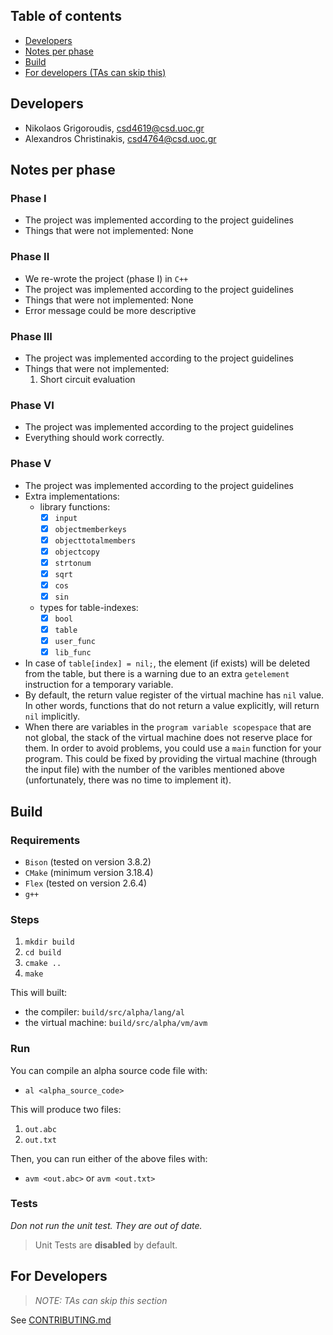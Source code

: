 ## Table of contents

- [Developers](#developers)
- [Notes per phase](#notes-per-phase)
- [Build](#build)
- [For developers (TAs can skip this)](#for-developers)

## Developers

- Nikolaos Grigoroudis, csd4619@csd.uoc.gr
- Alexandros Christinakis, csd4764@csd.uoc.gr

## Notes per phase

### Phase I

- The project was implemented according to the project guidelines
- Things that were not implemented: None

### Phase II

- We re-wrote the project (phase I) in `C++`
- The project was implemented according to the project guidelines
- Things that were not implemented: None
- Error message could be more descriptive

### Phase III

- The project was implemented according to the project guidelines
- Things that were not implemented:
  1. Short circuit evaluation

### Phase VI

- The project was implemented according to the project guidelines
- Everything should work correctly.

### Phase V

- The project was implemented according to the project guidelines
- Extra implementations:
  - library functions:
    - [X] `input`
    - [X] `objectmemberkeys`
    - [X] `objecttotalmembers`
    - [X] `objectcopy`
    - [X] `strtonum`
    - [X] `sqrt`
    - [X] `cos`
    - [X] `sin`
  - types for table-indexes:
    - [X] `bool`
    - [X] `table`
    - [X] `user_func`
    - [X] `lib_func`
- In case of `table[index] = nil;`, the element (if exists) will be deleted from
the table, but there is a warning due to an extra `getelement` instruction for
a temporary variable.
- By default, the return value register of the virtual machine has `nil` value.
In other words, functions that do not return a value explicitly, will return `nil`
implicitly.
- When there are variables in the `program variable scopespace` that are not global,
the stack of the virtual machine does not reserve place for them. In order to avoid
problems, you could use a `main` function for your program. This could be fixed by 
providing the virtual machine (through the input file)  with the number of the 
varibles mentioned above (unfortunately, there was no time to implement it).

## Build

### Requirements
- `Bison` (tested on version 3.8.2)
- `CMake` (minimum version 3.18.4)
- `Flex` (tested on version 2.6.4)
- `g++`

### Steps
1. `mkdir build`
2. `cd build`
3. `cmake ..`
4. `make`

This will built:
- the compiler: `build/src/alpha/lang/al`
- the virtual machine: `build/src/alpha/vm/avm`

### Run

You can compile an alpha source code file with:
- `al <alpha_source_code>`

This will produce two files:
1. `out.abc`
2. `out.txt`

Then, you can run either of the above files with:
- `avm <out.abc>` or `avm <out.txt>`

### Tests

*Don not run the unit test. They are out of date.*

> Unit Tests are **disabled** by default.

## For Developers

> *NOTE: TAs can skip this section*

See [CONTRIBUTING.md](CONTRIBUTING.md)
